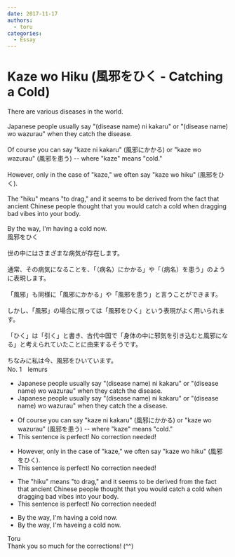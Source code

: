 ```yaml
---
date: 2017-11-17
authors:
  - toru
categories:
  - Essay
---
```


<h1 id="subject_show">Kaze wo Hiku (風邪をひく - Catching a Cold)</h1>
<div class="date" hidden>Nov 17, 2017 13:39</div>
<div id="post"><div id="body_show_ori">
There are various diseases in the world.<br/><br/>Japanese people usually say "(disease name) ni kakaru" or "(disease name) wo wazurau" when they catch the disease.<br/><br/>Of course you can say "kaze ni kakaru" (風邪にかかる) or "kaze wo wazurau" (風邪を患う) -- where "kaze" means "cold."<br/><br/>However, only in the case of "kaze," we often say "kaze wo hiku" (風邪をひく).<br/><br/>The "hiku" means "to drag," and it seems to be derived from the fact that ancient Chinese people thought that you would catch a cold when dragging bad vibes into your body.<br/><br/>By the way, I'm having a cold now.
</div></div>

<!-- more -->

<div id="post_ja"><div id="body_show_mo">
風邪をひく<br/><br/>世の中にはさまざまな病気が存在します。<br/><br/>通常、その病気になることを、「（病名）にかかる」や「（病名）を患う」のように表現します。<br/><br/>「風邪」も同様に「風邪にかかる」や「風邪を患う」と言うことができます。<br/><br/>しかし、「風邪」の場合に限っては「風邪をひく」という表現がよく用いられます。<br/><br/>「ひく」は「引く」と書き、古代中国で「身体の中に邪気を引き込むと風邪になる」と考えられていたことに由来するそうです。<br/><br/>ちなみに私は今、風邪をひいています。
</div></div>
<div id="block"><div class="first_name"> No. 1　<span class="just_name">lemurs</span></div><div id="block2">
<ul class="correction_field">
<li class="incorrect">Japanese people usually say "(disease name) ni kakaru" or "(disease name) wo wazurau" when they catch the disease.</li>
<li class="corrected correct">
Japanese people usually say "(disease name) ni kakaru" or "(disease name) wo wazurau" when they catch <span class="sline">the</span> <span class="f_blue">a </span>disease.
</li>
</ul>
<ul class="correction_field">
<li class="incorrect">Of course you can say "kaze ni kakaru" (風邪にかかる) or "kaze wo wazurau" (風邪を患う) -- where "kaze" means "cold."</li>
<li class="corrected perfect">This sentence is perfect! No correction needed!</li>
</ul>
<ul class="correction_field">
<li class="incorrect">However, only in the case of "kaze," we often say "kaze wo hiku" (風邪をひく).</li>
<li class="corrected perfect">This sentence is perfect! No correction needed!</li>
</ul>
<ul class="correction_field">
<li class="incorrect">The "hiku" means "to drag," and it seems to be derived from the fact that ancient Chinese people thought that you would catch a cold when dragging bad vibes into your body.</li>
<li class="corrected perfect">This sentence is perfect! No correction needed!</li>
</ul>
<ul class="correction_field">
<li class="incorrect">By the way, I'm having a cold now.</li>
<li class="corrected correct">
By the way, I<span class="sline">'m</span> hav<span class="f_blue">e</span><span class="sline">ing</span> a cold now.
</li>
</ul>
</div><div class="name"><span class="just_name">Toru</span><br>
Thank you so much for the corrections! (^^)
</div>
</div>
